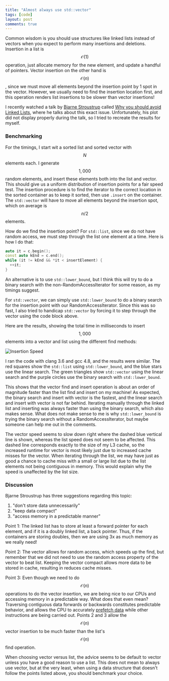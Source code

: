 ```yaml
---
title: "Almost always use std::vector"
tags: [code]
layout: post
comments: true
---
```


Common wisdom is you should use structures like linked lists
instead of vectors when you expect to perform many insertions and deletions.
Insertion in a list is $$\mathcal{O}(1)$$ operation, just allocate memory
for the new element, and update a handful of pointers.
Vector insertion on the other hand is $$\mathcal{O}(n)$$, since we must move all
elements beyond the insertion point by 1 spot in the vector.
However, we usually need to find the insertion location first,
and this operation renders list insertions to be slower than vector
insertions!

I recently watched a talk by
[Bjarne Stroustrup](https://en.wikipedia.org/wiki/Bjarne_Stroustrup)
called
[Why you should avoid Linked Lists](https://www.youtube.com/watch?v=YQs6IC-vgmo),
where he talks about this exact issue.
Unfortunately, his plot did not display properly during the talk,
so I tried to recreate the results for myself.

### Benchmarking

For the timings, I start wit a sorted list and sorted vector with $$N$$ elements
each.
I generate $$1,000$$ random elements, and insert these elements both into
the list and vector.
This should give us a uniform distribution of insertion points for a
fair speed test.
The insertion procedure is to find the iterator to the correct location in the
sorted container as to keep it sorted, then use `.insert` on the container.
The `std::vector` will have to move all elements beyond the insertion
spot, which on average is $$n/2$$ elements.

How do we find the insertion point?
For `std::list`,
since we do not have random access, we must step through the
list one element at a time.
Here is how I do that:

~~~ cpp
auto it = c.begin();
const auto kEnd = c.end();
while (it != kEnd && *it < insertElement) {
  ++it;
}
~~~

An alternative is to use `std::lower_bound`, but I think this will try to do
a binary search with the non-RandomAccessIterator for some reason, as my timings
suggest.

For `std::vector`, we can simply use `std::lower_bound` to do a binary search
for the insertion point with our RandomAccessIterator.
Since this was so fast, I also tried to handicap `std::vector` by forcing it
to step through the vector using the code block above.

Here are the results, showing the total time in milliseconds to insert
$$1,000$$ elements into a vector and list using the different find methods:

![Insertion Speed]({{site.url}}/images/code/InsertionSpeed.svg)

I ran the code with clang 3.6 and gcc 4.8, and the results were similar.
The red squares show the `std::list` using `std::lower_bound`, and the blue
stars use the linear search.
The green triangles show `std::vector` using the linear search and the
purple circles use the binary search with `std::lower_bound`.

This shows that the vector find and insert operation is about an order of
magnitude faster than the list find and insert on my machine!
As expected, the binary search and insert with vector is the fastest, and
the linear search and insert with vector is not far behind.
Iterating manually through the linked list and inserting was always faster than
using the binary search, which also makes sense.
What does not make sense to me is why `std::lower_bound` is trying the binary
search without a RandomAccessIterator, but maybe someone can help me out in
the comments.

The vector speed seems to slow down right where the dashed blue vertical line
is shown, whereas the list speed does not seem to be affected.
This dashed line corresponds exactly to the size of my L3 cache, so the
increased runtime for vector is most likely just due to increased cache misses
for the vector.
When iterating through the list, we may have just as good a chance
to cache miss with a small or large list due to the list elements not
being contiguous in memory.
This would explain why the speed is unaffected by the list size.

### Discussion

Bjarne Stroustrup has three suggestions regarding this topic:

1. "don't store data unnecessarily"
2. "keep data compact"
3. "access memory in a predictable manner"

Point 1: The linked list has to store at least a forward pointer for each
element, and if it is a doubly linked list, a back pointer.
Thus, if the containers are storing doubles, then we are using 3x as much
memory as we really need!

Point 2: The vector allows for random access, which speeds up the find, but
remember that we did not need to use the random access property of the vector
to beat list.
Keeping the vector compact allows more data to be stored in cache, resulting
in reduces cache misses.

Point 3: Even though we need to do $$\mathcal{O}(n)$$ operations to do the
vector insertion, we are being nice to our CPUs and accessing memory in a
predictable way.
What does that even mean?
Traversing contiguous data forwards or backwards constitutes predictable
behavior, and allows the CPU to accurately
[prefetch data](https://en.wikipedia.org/wiki/CPU_cache#Cache_miss) while
other instructions are being carried out.
Points 2 and 3 allow the $$\mathcal{O}(n)$$ vector insertion to be much
faster than the list's $$\mathcal{O}(n)$$ find operation.

When choosing vector versus list, the advice seems to be default to vector
unless you have a good reason to use a list.
This does not mean to always use vector, but at the very least, when using
a data structure that doesn't follow the points listed above, you should
benchmark your choice.
